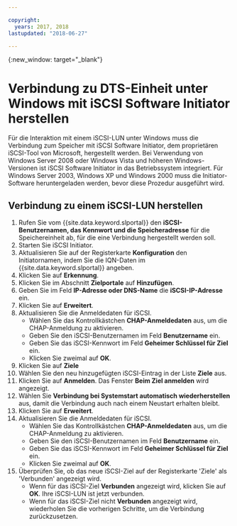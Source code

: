 ```yaml
---

copyright:
  years: 2017, 2018
lastupdated: "2018-06-27"

---
```

{:new_window: target="_blank"}

# Verbindung zu DTS-Einheit unter Windows mit iSCSI Software Initiator herstellen

Für die Interaktion mit einem iSCSI-LUN unter Windows muss die Verbindung zum Speicher mit iSCSI Software Initiator, dem proprietären iSCSI-Tool von Microsoft, hergestellt werden. Bei Verwendung von Windows Server 2008 oder Windows Vista und höheren Windows-Versionen ist iSCSI Software Initiator in das Betriebssystem integriert. Für Windows Server 2003, Windows XP und Windows 2000 muss die Initiator-Software heruntergeladen werden, bevor diese Prozedur ausgeführt wird.

## Verbindung zu einem iSCSI-LUN herstellen

1. Rufen Sie vom {{site.data.keyword.slportal}} den **iSCSI-Benutzernamen, das Kennwort und die Speicheradresse** für die Speichereinheit ab, für die eine Verbindung hergestellt werden soll.
2. Starten Sie iSCSI Initiator.
3. Aktualisieren Sie auf der Registerkarte **Konfiguration** den Initiatornamen, indem Sie die IQN-Daten im {{site.data.keyword.slportal}} angeben.
4. Klicken Sie auf **Erkennung**.
5. Klicken Sie im Abschnitt **Zielportale** auf **Hinzufügen**.
6. Geben Sie im Feld **IP-Adresse oder DNS-Name** die **iSCSI-IP-Adresse** ein.
7. Klicken Sie auf **Erweitert**.
8. Aktualisieren Sie die Anmeldedaten für iSCSI.
   - Wählen Sie das Kontrollkästchen **CHAP-Anmeldedaten** aus, um die CHAP-Anmeldung zu aktivieren.
   - Geben Sie den iSCSI-Benutzernamen im Feld **Benutzername** ein.
   - Geben Sie das iSCSI-Kennwort im Feld **Geheimer Schlüssel für Ziel** ein.
   - Klicken Sie zweimal auf **OK**.
9. Klicken Sie auf **Ziele**
10. Wählen Sie den neu hinzugefügten iSCSI-Eintrag in der Liste **Ziele** aus.
11. Klicken Sie auf **Anmelden**. Das Fenster **Beim Ziel anmelden** wird angezeigt.
12. Wählen Sie **Verbindung bei Systemstart automatisch wiederherstellen** aus, damit die Verbindung auch nach einem Neustart erhalten bleibt.
13. Klicken Sie auf **Erweitert**.
14. Aktualisieren Sie die Anmeldedaten für iSCSI.
    - Wählen Sie das Kontrollkästchen **CHAP-Anmeldedaten** aus, um die CHAP-Anmeldung zu aktivieren.
    - Geben Sie den iSCSI-Benutzernamen im Feld **Benutzername** ein.
    - Geben Sie das iSCSI-Kennwort im Feld **Geheimer Schlüssel für Ziel** ein.
    - Klicken Sie zweimal auf **OK**.
15. Überprüfen Sie, ob das neue iSCSI-Ziel auf der Registerkarte 'Ziele' als 'Verbunden' angezeigt wird.
    - Wenn für das iSCSI-Ziel **Verbunden** angezeigt wird, klicken Sie auf **OK**. Ihre iSCSI-LUN ist jetzt verbunden.
    - Wenn für das iSCSI-Ziel nicht **Verbunden** angezeigt wird, wiederholen Sie die vorherigen Schritte, um die Verbindung zurückzusetzen.
